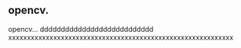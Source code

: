 ## opencv.

opencv...
ddddddddddddddddddddddddddd
xxxxxxxxxxxxxxxxxxxxxxxxxxxxxxxxxxxxxxxxxxxxxxxxxxxxxxxxxxxx
